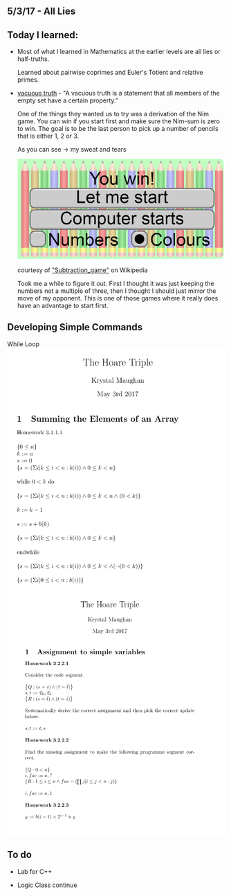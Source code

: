 ## 5/3/17 - All Lies

## Today I learned:

- Most of what I learned in Mathematics at the earlier levels are all lies or half-truths.

  Learned about pairwise coprimes and Euler's Totient and relative primes. 
  
- [vacuous truth](https://en.wikipedia.org/wiki/Vacuous_truth) - "A vacuous truth is a statement that all members of the empty set
  have a certain property."
  
  One of the things they wanted us to try was a derivation of the Nim game. 
  You can win if you start first and make sure the Nim-sum is zero to win.
  The goal is to be the last person to pick up a number of pencils
  that is either 1, 2 or 3. 
  
  As you can see -> my sweat and tears 
  
  ![NimWin](/images/nim.png)
  
  courtesy of ["Subtraction_game"](https://upload.wikimedia.org/wikipedia/commons/4/4d/Subtraction_game_SMIL.svg) on Wikipedia
  
  Took me a while to figure it out. First I thought it was just
  keeping the numbers not a multiple of three, 
  then I thought I should just mirror the move of my opponent.
  This is one of those games where it really does have an 
  advantage to start first. 
  
## Developing Simple Commands

  While Loop
  ![WhileLoop](/images/h_8_001.png)
  ![SimpleVarAssignment](/images/h_8_002.png)
  
## To do 

- Lab for C++

- Logic Class continue 
